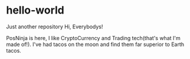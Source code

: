 # hello-world
Just another repository
Hi, Everybodys!

PosNinja is here, I like CryptoCurrency and Trading tech(that's what I'm made of!).
I've had tacos on the moon and find them far superior to Earth tacos.
